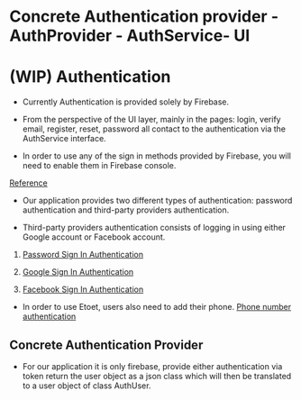 # Concrete Authentication provider - AuthProvider - AuthService- UI
# (WIP) Authentication 

- Currently Authentication is provided solely by Firebase. 

- From the perspective of the UI layer, mainly in the pages: login, verify email,
register, reset, password all contact to the authentication via the AuthService
interface.

- In order to use any of the sign in methods provided by Firebase, you will need to enable them in Firebase console.

[Reference](https://firebase.google.com/docs/auth/android/firebaseui)

- Our application provides two different types of authentication: password authentication and third-party providers authentication. 

- Third-party providers authentication consists of logging in using either Google account or Facebook account.

1. [Password Sign In Authentication](/documentation/password_authentication.md) 

2. [Google Sign In Authentication](/documentation/google_authentication.md) 

3. [Facebook Sign In Authentication](/documentation/facebook_authentication.md) 

- In order to use Etoet, users also need to add their phone.
[Phone number authentication](/documentation/phone_authentication.md)


## Concrete Authentication Provider
- For our application it is only firebase, provide either authentication via token
return the user object as a json class which will then be translated to a user object of class AuthUser. 
